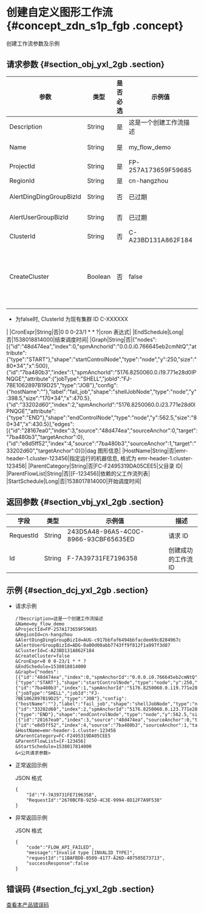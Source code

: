 # 创建自定义图形工作流 {#concept_zdn_s1p_fgb .concept}

创建工作流参数及示例

## 请求参数 {#section_obj_yxl_2gb .section}

|参数|类型|是否必选|示例值|描述|
|--|--|----|---|--|
|Description|String|是|这是一个创建工作流描述|工作流描述|
|Name|String|是|my\_flow\_demo|工作流名称|
|ProjectId|String|是|FP-257A173659F59685|项目ID|
|RegionId|String|是|cn-hangzhou|区域|
|AlertDingDingGroupBizId|String|否|已过期|报警钉钉群信息|
|AlertUserGroupBizId|String|否|已过期|报警用户组信息|
|ClusterId|String|否|C-A23BD131A862F184|集群 ID|
|CreateCluster|Boolean|否|false|是否创建集群-   为 true 时, ClusterId 为集群模板ID CT-XXXXXX
-   为false时, ClusterId 为现有集群 ID C-XXXXXX

|
|CronExpr|String|否|0 0 0-23/1 \* \* ?|cron 表达式|
|EndSchedule|Long|否|1538018814000|结束调度时间|
|Graph|String|否|\{"nodes":\[\{"id":"48d474ea","index":0,"spmAnchorId":"0.0.0.i0.766645eb2cmNtQ","attribute":\{"type":"START"\},"shape":"startControlNode","type":"node","y":250,"size":"80\*34","x":500\},\{"id":"7ba480b3","index":1,"spmAnchorId":"5176.8250060.0.i19.771e28d0IPNQGE","attribute":\{"jobType":"SHELL","jobId":"FJ-7BE1062897B19D25","type":"JOB"\},"config":\{"hostName":""\},"label":"fail\_job","shape":"shellJobNode","type":"node","y":398.5,"size":"170\*34","x":470.5\},\{"id":"33202d60","index":2,"spmAnchorId":"5176.8250060.0.i23.771e28d0IPNQGE","attribute":\{"type":"END"\},"shape":"endControlNode","type":"node","y":562.5,"size":"80\*34","x":430.5\}\],"edges":\[\{"id":"28167ea0","index":3,"source":"48d474ea","sourceAnchor":0,"target":"7ba480b3","targetAnchor":0\},\{"id":"e8d5ff52","index":4,"source":"7ba480b3","sourceAnchor":1,"target":"33202d60","targetAnchor":0\}\]\}|dag 图形信息|
|HostName|String|否|emr-header-1.cluster-123456|指定运行的机器信息, 格式为 emr-header-1.cluster-123456|
|ParentCategory|String|否|FC-F2495319DA05CEE5|父目录 ID|
|ParentFlowList|String|否|\[F-123456\]|依赖的父工作流列表|
|StartSchedule|Long|否|1538017814000|开始调度时间|

## 返回参数 {#section_vbj_yxl_2gb .section}

|字段|类型|示例值|描述|
|--|--|---|--|
|RequestId|String|243D5A48-96A5-4C0C-8966-93CBF65635ED|请求 ID|
|Id|String|F-7A39731FE7196358|创建成功的工作流 ID|

## 示例 {#section_dcj_yxl_2gb .section}

-   请求示例

    ```
    /?Description=这是一个创建工作流描述
    &Name=my_flow_demo
    &ProjectId=FP-257A173659F59685
    &RegionId=cn-hangzhou
    &AlertDingDingGroupBizId=AUG-c917bbfaf6494bbfacdee69c8284967c
    &AlertUserGroupBizId=ADG-0a00d00abb7743ff9f812f1a997f3d87
    &ClusterId=C-A23BD131A862F184
    &CreateCluster=false
    &CronExpr=0 0 0-23/1 * * ?
    &EndSchedule=1538018814000
    &Graph={"nodes":[{"id":"48d474ea","index":0,"spmAnchorId":"0.0.0.i0.766645eb2cmNtQ","attribute":{"type":"START"},"shape":"startControlNode","type":"node","y":250,"size":"80*34","x":500},{"id":"7ba480b3","index":1,"spmAnchorId":"5176.8250060.0.i19.771e28d0IPNQGE","attribute":{"jobType":"SHELL","jobId":"FJ-7BE1062897B19D25","type":"JOB"},"config":{"hostName":""},"label":"fail_job","shape":"shellJobNode","type":"node","y":398.5,"size":"170*34","x":470.5},{"id":"33202d60","index":2,"spmAnchorId":"5176.8250060.0.i23.771e28d0IPNQGE","attribute":{"type":"END"},"shape":"endControlNode","type":"node","y":562.5,"size":"80*34","x":430.5}],"edges":[{"id":"28167ea0","index":3,"source":"48d474ea","sourceAnchor":0,"target":"7ba480b3","targetAnchor":0},{"id":"e8d5ff52","index":4,"source":"7ba480b3","sourceAnchor":1,"target":"33202d60","targetAnchor":0}]}
    &HostName=emr-header-1.cluster-123456
    &ParentCategory=FC-F2495319DA05CEE5
    &ParentFlowList=[F-123456]
    &StartSchedule=1538017814000
    &<公共请求参数>
    ```

-   正常返回示例

    JSON 格式

    ```
    {
    	"Id":"F-7A39731FE7196358",
    	"RequestId":"2670BCFB-925D-4C3E-9994-8D12F7A9F538"
    }
    ```

-   异常返回示例

    JSON 格式

    ```
    {
    	"code":"FLOW_API_FAILED",
    	"message":"Invalid type [INVALID_TYPE]",
    	"requestId":"11BAFBD8-8509-4177-A26D-407505E73713",
    	"successResponse":false
    }
    ```


## 错误码 {#section_fcj_yxl_2gb .section}

[查看本产品错误码](https://error-center.alibabacloud.com/status/product/Emr)

